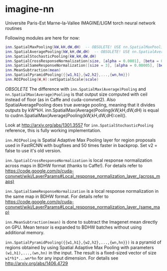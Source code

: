 imagine-nn
==========

Universite Paris-Est Marne-la-Vallee IMAGINE/LIGM torch neural network routines

Following modules are here for now:

```lua
inn.SpatialMaxPooling(kW,kH,dW,dH)  -- OBSOLETE! USE nn.SpatialMaxPooling(kW,kH,dW,dH,padW,padH):ceil()
inn.SpatialAveragePooling(kW,kH,dW,dH)  -- OBSOLETE! USE nn.SpatialAveragePooling(kW,kH,dW,dH,padW,padH):ceil()
inn.SpatialStochasticPooling(kW,kH,dW,dH)
inn.SpatialCrossResponseNormalization(size, [alpha = 0.0001], [beta = 0.75], [k = 1])
inn.SpatialSameResponseNormalization([size = 3], [alpha = 0.00005], [beta = 0.75])
inn.MeanSubtraction(mean)
inn.SpatialPyramidPooling({{w1,h1},{w2,h2},...,{wn,hn}})
inn.ROIPooling(W,H):setSpatialScale(scale)
```

_OBSOLETE_
The difference with ```inn.SpatialMax(Average)Pooling``` and ```nn.SpatialMax(Average)Pooling``` is that output size computed with ceil instead of floor (as in Caffe and cuda-convnet2). Also SpatialAveragePooling does true average pooling, meaning that it divides outputs by kW*kH.
inn.SpatialMax(Average)Pooling(kW,kH,dW,dH) is equal to cudnn.SpatialMax(Average)Pooling(kW,kH,dW,dH):ceil().

Look at http://arxiv.org/abs/1301.3557 for ```inn.SpatialStochasticPooling``` reference, this is fully working implementation.

```inn.ROIPooling``` is Spatial Adaptive Max Pooling layer for region proposals used in FastRCNN with bugfixes and 50 times faster in backprop. Set v2 = false to use it's old version.

```inn.SpatialCrossResponseNormalization``` is local response normalization across maps in BDHW format (thanks to Caffe!). For details refer to https://code.google.com/p/cuda-convnet/wiki/LayerParams#Local_response_normalization_layer_(across_maps)

```inn.SpatialSameResponseNormalization``` is a local response normalization in the same map in BDHW format. For details refer to https://code.google.com/p/cuda-convnet/wiki/LayerParams#Local_response_normalization_layer_(same_map)

```inn.MeanSubtraction(mean)``` is done to subtract the Imagenet mean directly on GPU. Mean tensor is expanded to BDHW batches without using additional memory.

```inn.SpatialPyramidPooling({{w1,h1},{w2,h2},...,{wn,hn}})``` is a pyramid of regions obtained by using Spatial Adaptive Max Pooling with parameters ```(w1,h1),...,(wn,hn)``` in the input. The result is a fixed-sized vector of size ```w1*h1*...wn*hn``` for any input dimension. For details see http://arxiv.org/abs/1406.4729
